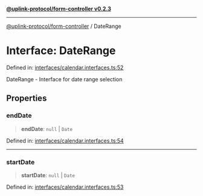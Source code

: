 [**@uplink-protocol/form-controller v0.2.3**](../README.md)

***

[@uplink-protocol/form-controller](../globals.md) / DateRange

# Interface: DateRange

Defined in: [interfaces/calendar.interfaces.ts:52](https://github.com/jmkcoder/uplink-protocol-calendar/blob/dfbd1d9163b3335ef17060f21cb7756b2a9c621d/src/interfaces/calendar.interfaces.ts#L52)

DateRange - Interface for date range selection

## Properties

### endDate

> **endDate**: `null` \| `Date`

Defined in: [interfaces/calendar.interfaces.ts:54](https://github.com/jmkcoder/uplink-protocol-calendar/blob/dfbd1d9163b3335ef17060f21cb7756b2a9c621d/src/interfaces/calendar.interfaces.ts#L54)

***

### startDate

> **startDate**: `null` \| `Date`

Defined in: [interfaces/calendar.interfaces.ts:53](https://github.com/jmkcoder/uplink-protocol-calendar/blob/dfbd1d9163b3335ef17060f21cb7756b2a9c621d/src/interfaces/calendar.interfaces.ts#L53)
